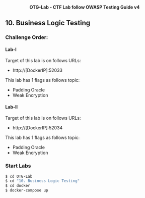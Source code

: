 <h4 align="center">OTG-Lab - CTF Lab follow OWASP Testing Guide v4</h4>

## 10. Business Logic Testing

### Challenge Order:

#### Lab-I

Target of this lab is on follows URLs:

- http://[DockerIP]:52033

This lab has 1 flags as follows topic:

- Padding Oracle
- Weak Encryption

#### Lab-II

Target of this lab is on follows URLs:

- http://[DockerIP]:52034

This lab has 1 flags as follows topic:

- Padding Oracle
- Weak Encryption

### Start Labs

```bash
$ cd OTG-Lab
$ cd "10. Business Logic Testing"
$ cd docker
$ docker-compose up
```
